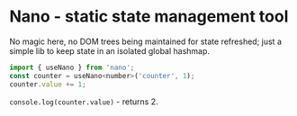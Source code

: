 # Nano - static state management tool

No magic here, no DOM trees being maintained for state refreshed; just a simple lib to keep state in an isolated global hashmap.

```js
import { useNano } from 'nano';
const counter = useNano<number>('counter', 1);
counter.value += 1;
```

`console.log(counter.value)` - returns 2.


